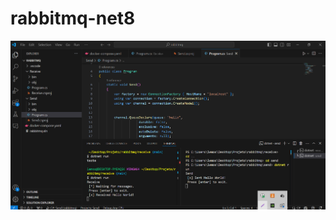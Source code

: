 ﻿# rabbitmq-net8


<img src="https://github.com/mayconlemosCloud/rabbitmq-net8/blob/main/print.png" />

